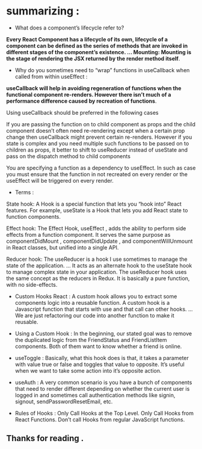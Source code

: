 # summarizing : 

* What does a component’s lifecycle refer to?

**Every React Component has a lifecycle of its own, lifecycle of a component can be defined as the series of methods that are invoked in different stages of the component’s existence. … Mounting: Mounting is the stage of rendering the JSX returned by the render method itself**.

* Why do you sometimes need to “wrap” functions in useCallback when called from within useEffect : 

**useCallback will help in avoiding regeneration of functions when the functional component re-renders. However there isn’t much of a performance difference caused by recreation of functions**.

Using useCallback should be preferred in the following cases

If you are passing the function on to child component as props and the child component doesn’t often need re-rendering except when a certain prop change then useCallback might prevent certain re-renders. However if you state is complex and you need multiple such functions to be passed on to children as props, it better to shift to useReducer instead of useState and pass on the dispatch method to child components

You are specifying a function as a dependency to useEffect. In such as case you must ensure that the function in not recreated on every render or the useEffect will be triggered on every render.

* Terms : 

State hook: A Hook is a special function that lets you “hook into” React features. For example, useState is a Hook that lets you add React state to function components.

Effect hook: The Effect Hook, useEffect , adds the ability to perform side effects from a function component. It serves the same purpose as componentDidMount , componentDidUpdate , and componentWillUnmount in React classes, but unified into a single API.

Reducer hook: The useReducer is a hook I use sometimes to manage the state of the application. … It acts as an alternate hook to the useState hook to manage complex state in your application. The useReducer hook uses the same concept as the reducers in Redux. It is basically a pure function, with no side-effects.

* Custom Hooks React : 
A custom hook allows you to extract some components logic into a reusable function. A custom hook is a Javascript function that starts with use and that call can other hooks. … We are just refactoring our code into another function to make it reusable.

* Using a Custom Hook : 
In the beginning, our stated goal was to remove the duplicated logic from the FriendStatus and FriendListItem components. Both of them want to know whether a friend is online.

* useToggle : 
Basically, what this hook does is that, it takes a parameter with value true or false and toggles that value to opposite. It’s useful when we want to take some action into it’s opposite action.

* useAuth : 
A very common scenario is you have a bunch of components that need to render different depending on whether the current user is logged in and sometimes call authentication methods like signin, signout, sendPasswordResetEmail, etc.

* Rules of Hooks : 
Only Call Hooks at the Top Level. Only Call Hooks from React Functions. Don’t call Hooks from regular JavaScript functions.


## Thanks for reading .